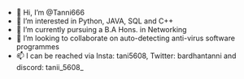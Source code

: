 - 👋 Hi, I’m @Tanni666
- 👀 I’m interested in Python, JAVA, SQL and C++
- 🌱 I’m currently pursuing a B.A Hons. in Networking
- 💞️ I’m looking to collaborate on auto-detecting anti-virus software programmes
- 📫 I can be reached via Insta: tani5608, Twitter: bardhantanni and discord: tanii_5608_

<!---
Tanni666/Tanni666 is a ✨ special ✨ repository because its `README.md` (this file) appears on your GitHub profile.
You can click the Preview link to take a look at your changes.
--->
